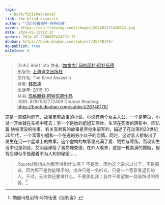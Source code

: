 ```yaml
---
tags:
  - book/finished/novel
link: the blind assassin
author: "[加]玛格丽特·阿特伍德"
cover: https://cdn.freezing.cool/images/202402171426022.jpg
date: 2024-02-15T22:23
update: 2024-02-276000T424232:15
douban: https://book.douban.com/subject/26748179/
dg-publish: true
noteIcon: 6
---
```


>[!info] Brief Info
>作者: [[加拿大] 玛格丽特·阿特伍德](https://book.douban.com/author/607288)  
>出版社: [上海译文出版社](https://book.douban.com/press/2582)  
>原作名: The Blind Assassin  
>译者: [韩忠华](https://book.douban.com/search/%E9%9F%A9%E5%BF%A0%E5%8D%8E)  
>出版年: 2016-10  
>丛书: [玛格丽特·阿特伍德作品](https://book.douban.com/series/33478)  
>ISBN: 9787532772469
>Douban Reading: https://book.douban.com/subject/26748179/

这是一部结构奇巧、故事里套故事的小说。小说有两个女主人公，一个是劳拉，小说一开始就在车祸中死去；另一个是她的姐姐艾丽丝，生活在死者的阴影中，回忆着 快被湮没的往事。有关盲刺客的故事是劳拉生前写的，描述了在动荡的20世纪30年代，一个富家小姐和一个在逃的穷小伙子的恋情。同时，这对恋人想象出了发生在另一个星球上的故事。这个虚构的故事里充满了爱、牺牲与背叛。而现实生活中也是如此，艾丽丝嫁给了富商理查德，在外人看来，这是一桩美满的婚姻，但背后却似乎隐藏着不为人知的秘密……

>[!quote]我想从你那里得到什么呢？
>不是爱，因为这个要求过分了。不是原谅，因为那不是你能赐予的。或许只是一名听众，只是一个愿意看望我的人。不过，无论你还要做什么，不要美化我；我并不希望做一具装饰过的颅骨。[^1]

[^1]: 摘自玛格丽特·阿特伍德《盲刺客》
